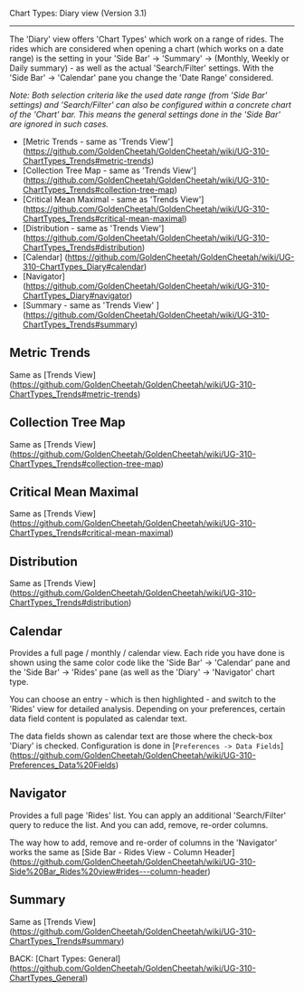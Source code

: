 Chart Types: Diary view (Version 3.1)
***

The 'Diary' view offers 'Chart Types' which work on a range of rides. The rides which are considered when opening a chart (which works on a date range) is the setting in your 'Side Bar' -> 'Summary' -> (Monthly, Weekly or Daily summary) - as well as the actual 'Search/Filter' settings. With the 'Side Bar' -> 'Calendar' pane you change the 'Date Range' considered.

_Note: Both selection criteria like the used date range (from 'Side Bar' settings) and 'Search/Filter' can also be configured within a concrete chart of the 'Chart' bar. This means the general settings done in the 'Side Bar' are ignored in such cases._

* [Metric Trends - same as 'Trends View'] (https://github.com/GoldenCheetah/GoldenCheetah/wiki/UG-310-ChartTypes_Trends#metric-trends)
* [Collection Tree Map - same as 'Trends View'] (https://github.com/GoldenCheetah/GoldenCheetah/wiki/UG-310-ChartTypes_Trends#collection-tree-map)
* [Critical Mean Maximal - same as 'Trends View'] (https://github.com/GoldenCheetah/GoldenCheetah/wiki/UG-310-ChartTypes_Trends#critical-mean-maximal)
* [Distribution - same as 'Trends View'] (https://github.com/GoldenCheetah/GoldenCheetah/wiki/UG-310-ChartTypes_Trends#distribution)
* [Calendar] (https://github.com/GoldenCheetah/GoldenCheetah/wiki/UG-310-ChartTypes_Diary#calendar)
* [Navigator] (https://github.com/GoldenCheetah/GoldenCheetah/wiki/UG-310-ChartTypes_Diary#navigator)
* [Summary - same as 'Trends View' ] (https://github.com/GoldenCheetah/GoldenCheetah/wiki/UG-310-ChartTypes_Trends#summary)

## Metric Trends
Same as [Trends View] (https://github.com/GoldenCheetah/GoldenCheetah/wiki/UG-310-ChartTypes_Trends#metric-trends)

## Collection Tree Map
Same as [Trends View] (https://github.com/GoldenCheetah/GoldenCheetah/wiki/UG-310-ChartTypes_Trends#collection-tree-map)

## Critical Mean Maximal
Same as [Trends View] (https://github.com/GoldenCheetah/GoldenCheetah/wiki/UG-310-ChartTypes_Trends#critical-mean-maximal)

## Distribution
Same as [Trends View] (https://github.com/GoldenCheetah/GoldenCheetah/wiki/UG-310-ChartTypes_Trends#distribution)

## Calendar

Provides a full page / monthly / calendar view. Each ride you have done is shown using the same color code like the 'Side Bar' -> 'Calendar' pane and the 'Side Bar' -> 'Rides' pane (as well as the 'Diary' -> 'Navigator' chart type.

You can choose an entry - which is then highlighted - and switch to the 'Rides' view for detailed analysis. Depending on your preferences, certain data field content is populated as calendar text.

The data fields shown as calendar text are those where the check-box 'Diary' is checked. Configuration is done in [`Preferences -> Data Fields`] (https://github.com/GoldenCheetah/GoldenCheetah/wiki/UG-310-Preferences_Data%20Fields)  

## Navigator

Provides a full page 'Rides' list. You can apply an additional 'Search/Filter' query to reduce the list. And you can add, remove, re-order columns.

The way how to add, remove and re-order of columns in the 'Navigator' works the same as [Side Bar - Rides View - Column Header]
(https://github.com/GoldenCheetah/GoldenCheetah/wiki/UG-310-Side%20Bar_Rides%20view#rides---column-header)

## Summary
Same as [Trends View] (https://github.com/GoldenCheetah/GoldenCheetah/wiki/UG-310-ChartTypes_Trends#summary)

BACK: [Chart Types: General] (https://github.com/GoldenCheetah/GoldenCheetah/wiki/UG-310-ChartTypes_General)